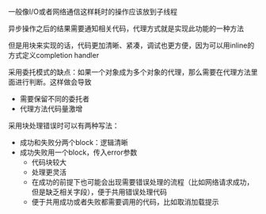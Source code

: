 一般像I/O或者网络通信这样耗时的操作应该放到子线程

异步操作之后的结果需要通知相关代码，代理方式就是实现此功能的一种方法

但是用块来实现的话，代码更加清晰、紧凑，调试也更方便，因为可以用inline的方式定义completion handler

采用委托模式的缺点：如果一个对象成为多个对象的代理，那么需要在代理方法里面进行判断。这样做会导致

* 需要保留不同的委托者
* 代理方法代码量激增

采用块处理错误时可以有两种写法：

* 成功和失败分两个block：逻辑清晰
* 成功失败用一个block，传入error参数
  * 代码块较大
  * 处理更灵活
  * 在成功的前提下也可能会出现需要错误处理的流程（比如网络请求成功，但是缺乏相关字段），便于共用错误处理代码
  * 便于共用成功或者失败都需要调用的代码，比如取消加载提示



